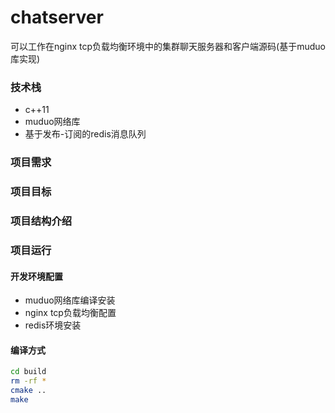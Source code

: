 # chatserver
可以工作在nginx tcp负载均衡环境中的集群聊天服务器和客户端源码(基于muduo库实现)

### 技术栈
- c++11
- muduo网络库
- 基于发布-订阅的redis消息队列

### 项目需求

### 项目目标

### 项目结构介绍

### 项目运行
#### 开发环境配置
- muduo网络库编译安装
- nginx tcp负载均衡配置
- redis环境安装

#### 编译方式
```bash
cd build
rm -rf *
cmake ..
make
```

